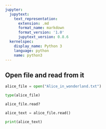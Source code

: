 ```yaml
---
jupyter:
  jupytext:
    text_representation:
      extension: .md
      format_name: markdown
      format_version: '1.0'
      jupytext_version: 0.8.6
  kernelspec:
    display_name: Python 3
    language: python
    name: python3
---
```


## Open file and read from it

```python
alice_file = open("Alice_in_wonderland.txt")
```

```python
type(alice_file)
```

```python
alice_file.read?
```

```python
alice_text = alice_file.read()
```

```python
print(alice_text)
```
